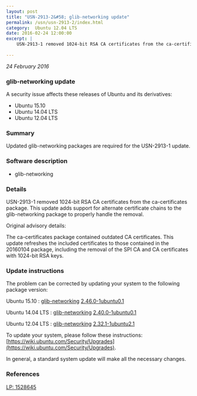 ```yaml
---
layout: post
title: "USN-2913-2&#58; glib-networking update"
permalink: /usn/usn-2913-2/index.html
category:  Ubuntu 12.04 LTS
date: 2016-02-24 12:00:00
excerpt: |
    USN-2913-1 removed 1024-bit RSA CA certificates from the ca-certificates package. This update adds support for alternate certificate chains to the glib-networking package to properly handle the removal.
    
--- 
```

 
 

*24 February 2016*

### glib-networking update

A security issue affects these releases of Ubuntu and its derivatives:

* Ubuntu 15.10
* Ubuntu 14.04 LTS
* Ubuntu 12.04 LTS

### Summary

Updated glib-networking packages are required for the USN-2913-1 update. 

### Software description

* glib-networking 

### Details

USN-2913-1 removed 1024-bit RSA CA certificates from the ca-certificates package. This update adds support for alternate certificate chains to the glib-networking package to properly handle the removal.

Original advisory details:

 The ca-certificates package contained outdated CA certificates. This update refreshes the included certificates to those contained in the 20160104 package, including the removal of the SPI CA and CA certificates with 1024-bit RSA keys. 

### Update instructions

The problem can be corrected by updating your system to the following package version:

Ubuntu 15.10
 : [glib-networking](https://launchpad.net/ubuntu/+source/glib-networking) <span> [2.46.0-1ubuntu0.1](https://launchpad.net/ubuntu/+source/glib-networking/2.46.0-1ubuntu0.1) </span> 

Ubuntu 14.04 LTS
 : [glib-networking](https://launchpad.net/ubuntu/+source/glib-networking) <span> [2.40.0-1ubuntu0.1](https://launchpad.net/ubuntu/+source/glib-networking/2.40.0-1ubuntu0.1) </span> 

Ubuntu 12.04 LTS
 : [glib-networking](https://launchpad.net/ubuntu/+source/glib-networking) <span> [2.32.1-1ubuntu2.1](https://launchpad.net/ubuntu/+source/glib-networking/2.32.1-1ubuntu2.1) </span> 

To update your system, please follow these instructions: [https://wiki.ubuntu.com/Security/Upgrades](https://wiki.ubuntu.com/Security/Upgrades).

In general, a standard system update will make all the necessary changes. 

### References

 
 [LP: 1528645](https://launchpad.net/bugs/1528645)
 

